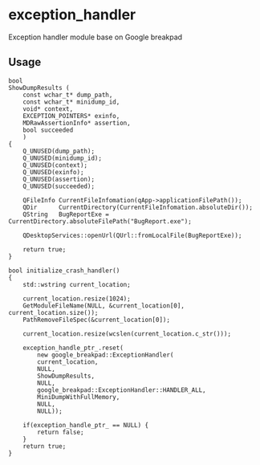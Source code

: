exception_handler
=================

Exception handler module base on Google breakpad


## Usage


    bool 
    ShowDumpResults (
        const wchar_t* dump_path,
        const wchar_t* minidump_id,
        void* context,
        EXCEPTION_POINTERS* exinfo,
        MDRawAssertionInfo* assertion,
        bool succeeded
        )
    {
        Q_UNUSED(dump_path);
        Q_UNUSED(minidump_id);
        Q_UNUSED(context);
        Q_UNUSED(exinfo);
        Q_UNUSED(assertion);
        Q_UNUSED(succeeded);
        
        QFileInfo CurrentFileInfomation(qApp->applicationFilePath());
        QDir      CurrentDirectory(CurrentFileInfomation.absoluteDir());
        QString   BugReportExe = CurrentDirectory.absoluteFilePath("BugReport.exe");

        QDesktopServices::openUrl(QUrl::fromLocalFile(BugReportExe));

        return true;
    }

    bool initialize_crash_handler() 
    {
        std::wstring current_location;

        current_location.resize(1024);
        GetModuleFileName(NULL, &current_location[0], current_location.size());
        PathRemoveFileSpec(&current_location[0]);

        current_location.resize(wcslen(current_location.c_str()));

        exception_handle_ptr_.reset(
            new google_breakpad::ExceptionHandler(
            current_location,
            NULL,
            ShowDumpResults,
            NULL,
            google_breakpad::ExceptionHandler::HANDLER_ALL,
            MiniDumpWithFullMemory,
            NULL,
            NULL));

        if(exception_handle_ptr_ == NULL) {
            return false;
        }
        return true;
    }
